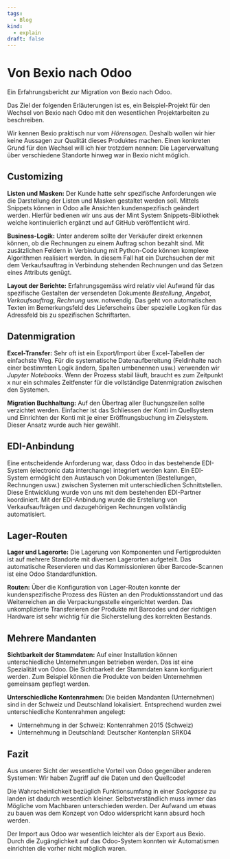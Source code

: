 ```yaml
---
tags:
  - Blog
kind:
  - explain
draft: false
---
```

# Von Bexio nach Odoo
Ein Erfahrungsbericht zur Migration von Bexio nach Odoo.

Das Ziel der folgenden Erläuterungen ist es, ein Beispiel-Projekt für den Wechsel von Bexio nach Odoo mit den wesentlichen Projektarbeiten zu beschreiben.

Wir kennen Bexio praktisch nur vom *Hörensagen*. Deshalb wollen wir hier keine Aussagen zur Qualität dieses Produktes machen. Einen konkreten Grund für den Wechsel will ich hier trotzdem nennen: Die Lagerverwaltung über verschiedene Standorte hinweg war in Bexio nicht möglich.
## Customizing

**Listen und Masken:** Der Kunde hatte sehr spezifische Anforderungen wie die Darstellung der Listen und Masken gestaltet werden soll. Mittels Snippets können in Odoo alle Ansichten kundenspezifisch geändert werden. Hierfür bedienen wir uns aus der Mint System Snippets-Bibliothek welche kontinuierlich ergänzt und auf GitHub veröffentlicht wird.

**Business-Logik:** Unter anderem sollte der Verkäufer direkt erkennen können, ob die Rechnungen zu einem Auftrag schon bezahlt sind. Mit zusätzlichen Feldern in Verbindung mit Python-Code können komplexe Algorithmen realisiert werden. In diesem Fall hat ein Durchsuchen der mit dem Verkaufsauftrag in Verbindung stehenden Rechnungen und das Setzen eines Attributs genügt.

**Layout der Berichte:** Erfahrungsgemäss wird relativ viel Aufwand für das spezifische Gestalten der versendeten Dokumente  *Bestellung*, *Angebot*, *Verkaufsauftrag*, *Rechnung* usw. notwendig. Das geht von automatischen Texten im Bemerkungsfeld des Lieferscheins über spezielle Logiken für das Adressfeld bis zu spezifischen Schriftarten.
## Datenmigration

**Excel-Transfer:** Sehr oft ist ein Export/Import über Excel-Tabellen der einfachste Weg. Für die systematische Datenaufbereitung (Feldinhalte nach einer bestimmten Logik ändern, Spalten umbenennen usw.) verwenden wir *Jupyter Notebooks*. Wenn der Prozess stabil läuft, braucht es zum Zeitpunkt x nur ein schmales Zeitfenster für die vollständige Datenmigration zwischen den Systemen.

**Migration Buchhaltung:** Auf den Übertrag aller Buchungszeilen sollte verzichtet werden. Einfacher ist das Schliessen der Konti im Quellsystem und Einrichten der Konti mit je einer Eröffnungsbuchung im Zielsystem. Dieser Ansatz wurde auch hier gewählt.

## EDI-Anbindung

Eine entscheidende Anforderung war, dass Odoo in das bestehende EDI-System (electronic data interchange) integriert werden kann. Ein EDI-System ermöglicht den Austausch von Dokumenten (Bestellungen, Rechnungen usw.) zwischen Systemen mit unterschiedlichen Schnittstellen. Diese Entwicklung wurde von uns mit dem bestehenden EDI-Partner koordiniert. Mit der EDI-Anbindung wurde die Erstellung von Verkaufsaufträgen und dazugehörigen Rechnungen vollständig automatisiert.

## Lager-Routen

**Lager und Lagerorte:** Die Lagerung von Komponenten und Fertigprodukten ist auf mehrere Standorte mit diversen Lagerorten aufgeteilt. Das automatische Reservieren und das Kommissionieren über Barcode-Scannen ist eine Odoo Standardfunktion.

**Routen:** Über die Konfiguration von Lager-Routen konnte der kundenspezifische Prozess des Rüsten an den Produktionsstandort und das Weiterreichen an die Verpackungsstelle eingerichtet werden. Das unkomplizierte Transferieren der Produkte mit Barcodes und der richtigen Hardware ist sehr wichtig für die Sicherstellung des korrekten Bestands.

## Mehrere Mandanten

**Sichtbarkeit der Stammdaten:** Auf einer Installation können unterschiedliche Unternehmungen betrieben werden. Das ist eine Spezialität von Odoo. Die Sichtbarkeit der Stammdaten kann konfiguriert werden. Zum Beispiel können die Produkte von beiden Unternehmen gemeinsam gepflegt werden.

**Unterschiedliche Kontenrahmen:** Die beiden Mandanten (Unternehmen) sind in der Schweiz und Deutschland lokalisiert. Entsprechend wurden zwei unterschiedliche Kontenrahmen angelegt:
- Unternehmung in der Schweiz: Kontenrahmen 2015 (Schweiz)
- Unternehmung in Deutschland: Deutscher Kontenplan SRK04

## Fazit

Aus unserer Sicht der wesentliche Vorteil von Odoo gegenüber anderen Systemen: Wir haben Zugriff auf die Daten und den Quellcode!

Die Wahrscheinlichkeit bezüglich Funktionsumfang in einer *Sackgasse* zu landen ist dadurch wesentlich kleiner.  Selbstverständlich muss immer das Mögliche vom Machbaren unterschieden werden. Der Aufwand um etwas zu bauen was dem Konzept von Odoo widerspricht kann absurd hoch werden.

Der Import aus Odoo war wesentlich leichter als der Export aus Bexio.
Durch die Zugänglichkeit auf das Odoo-System konnten wir Automatismen einrichten die vorher nicht möglich waren.


